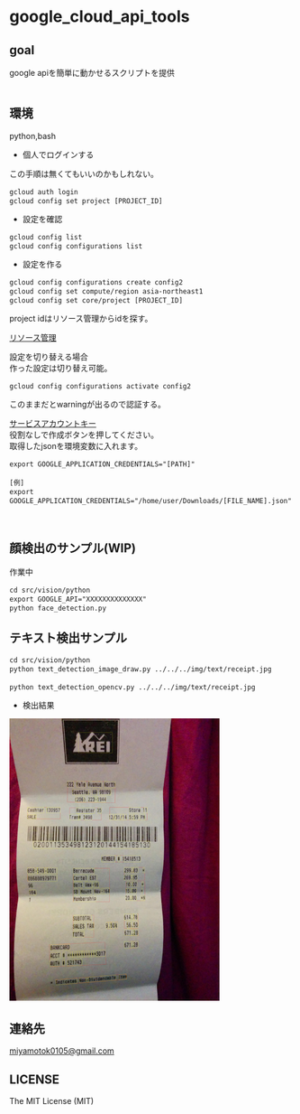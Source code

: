 # google_cloud_api_tools

## goal
google apiを簡単に動かせるスクリプトを提供
<br>
<br>


## 環境
python,bash
<br>

- 個人でログインする    

この手順は無くてもいいのかもしれない。    

```
gcloud auth login
gcloud config set project [PROJECT_ID]
```

- 設定を確認    

```
gcloud config list
gcloud config configurations list
```

- 設定を作る    

```
gcloud config configurations create config2
gcloud config set compute/region asia-northeast1
gcloud config set core/project [PROJECT_ID]
```

project idはリソース管理からidを探す。    

[リソース管理](https://cloud.google.com/resource-manager/docs/creating-managing-projects?hl=ja&visit_id=636832537130276261-1692010590&rd=1)


    

設定を切り替える場合    
作った設定は切り替え可能。    

```
gcloud config configurations activate config2
```

このままだとwarningが出るので認証する。    

[サービスアカウントキー](https://cloud.google.com/vision/docs/libraries)    
役割なしで作成ボタンを押してください。    
取得したjsonを環境変数に入れます。    


```
export GOOGLE_APPLICATION_CREDENTIALS="[PATH]"

[例]
export GOOGLE_APPLICATION_CREDENTIALS="/home/user/Downloads/[FILE_NAME].json"
```

<br>


## 顔検出のサンプル(WIP)

作業中    

```
cd src/vision/python
export GOOGLE_API="XXXXXXXXXXXXXX"
python face_detection.py
```


## テキスト検出サンプル


```
cd src/vision/python
python text_detection_image_draw.py ../../../img/text/receipt.jpg

python text_detection_opencv.py ../../../img/text/receipt.jpg
```

- 検出結果    


<img src="https://github.com/miyamotok0105/google_cloud_api_tools/blob/master/img/text/receipt_result.jpg" height="500">    


## 連絡先
miyamotok0105@gmail.com
<br>

## LICENSE

The MIT License (MIT)
<br>


<br>

